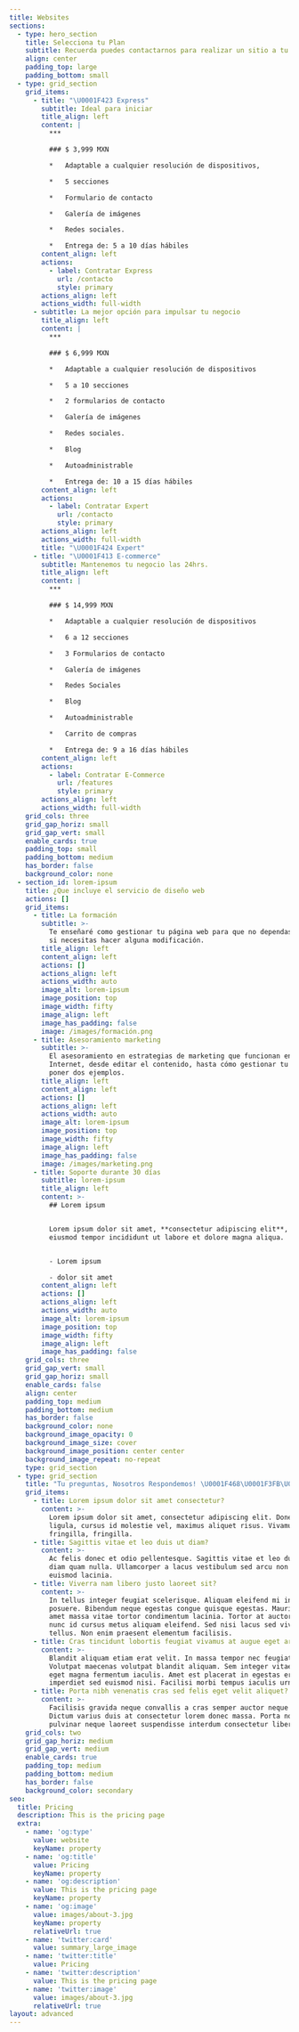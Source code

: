 ```yaml
---
title: Websites
sections:
  - type: hero_section
    title: Selecciona tu Plan
    subtitle: Recuerda puedes contactarnos para realizar un sitio a tu medida
    align: center
    padding_top: large
    padding_bottom: small
  - type: grid_section
    grid_items:
      - title: "\U0001F423 Express"
        subtitle: Ideal para iniciar
        title_align: left
        content: |
          ***

          ### $ 3,999 MXN

          *   Adaptable a cualquier resolución de dispositivos,

          *   5 secciones

          *   Formulario de contacto

          *   Galería de imágenes

          *   Redes sociales.

          *   Entrega de: 5 a 10 días hábiles
        content_align: left
        actions:
          - label: Contratar Express
            url: /contacto
            style: primary
        actions_align: left
        actions_width: full-width
      - subtitle: La mejor opción para impulsar tu negocio
        title_align: left
        content: |
          ***

          ### $ 6,999 MXN

          *   Adaptable a cualquier resolución de dispositivos

          *   5 a 10 secciones

          *   2 formularios de contacto

          *   Galería de imágenes

          *   Redes sociales.

          *   Blog

          *   Autoadministrable

          *   Entrega de: 10 a 15 días hábiles
        content_align: left
        actions:
          - label: Contratar Expert
            url: /contacto
            style: primary
        actions_align: left
        actions_width: full-width
        title: "\U0001F424 Expert"
      - title: "\U0001F413 E-commerce"
        subtitle: Mantenemos tu negocio las 24hrs.
        title_align: left
        content: |
          ***

          ### $ 14,999 MXN

          *   Adaptable a cualquier resolución de dispositivos

          *   6 a 12 secciones

          *   3 Formularios de contacto

          *   Galería de imágenes

          *   Redes Sociales

          *   Blog

          *   Autoadministrable

          *   Carrito de compras

          *   Entrega de: 9 a 16 días hábiles
        content_align: left
        actions:
          - label: Contratar E-Commerce
            url: /features
            style: primary
        actions_align: left
        actions_width: full-width
    grid_cols: three
    grid_gap_horiz: small
    grid_gap_vert: small
    enable_cards: true
    padding_top: small
    padding_bottom: medium
    has_border: false
    background_color: none
  - section_id: lorem-ipsum
    title: ¿Que incluye el servicio de diseño web
    actions: []
    grid_items:
      - title: La formación
        subtitle: >-
          Te enseñaré como gestionar tu página web para que no dependas de nadie
          si necesitas hacer alguna modificación.
        title_align: left
        content_align: left
        actions: []
        actions_align: left
        actions_width: auto
        image_alt: lorem-ipsum
        image_position: top
        image_width: fifty
        image_align: left
        image_has_padding: false
        image: /images/formación.png
      - title: Asesoramiento marketing
        subtitle: >-
          El asesoramiento en estrategias de marketing que funcionan en
          Internet, desde editar el contenido, hasta cómo gestionar tu blog, por
          poner dos ejemplos.
        title_align: left
        content_align: left
        actions: []
        actions_align: left
        actions_width: auto
        image_alt: lorem-ipsum
        image_position: top
        image_width: fifty
        image_align: left
        image_has_padding: false
        image: /images/marketing.png
      - title: Soporte durante 30 días
        subtitle: lorem-ipsum
        title_align: left
        content: >-
          ## Lorem ipsum


          Lorem ipsum dolor sit amet, **consectetur adipiscing elit**, sed do
          eiusmod tempor incididunt ut labore et dolore magna aliqua.


          - Lorem ipsum

          - dolor sit amet
        content_align: left
        actions: []
        actions_align: left
        actions_width: auto
        image_alt: lorem-ipsum
        image_position: top
        image_width: fifty
        image_align: left
        image_has_padding: false
    grid_cols: three
    grid_gap_vert: small
    grid_gap_horiz: small
    enable_cards: false
    align: center
    padding_top: medium
    padding_bottom: medium
    has_border: false
    background_color: none
    background_image_opacity: 0
    background_image_size: cover
    background_image_position: center center
    background_image_repeat: no-repeat
    type: grid_section
  - type: grid_section
    title: "Tu preguntas, Nosotros Respondemos! \U0001F468\U0001F3FB‍\U0001F4BB"
    grid_items:
      - title: Lorem ipsum dolor sit amet consectetur?
        content: >-
          Lorem ipsum dolor sit amet, consectetur adipiscing elit. Donec nisl
          ligula, cursus id molestie vel, maximus aliquet risus. Vivamus in nibh
          fringilla, fringilla.
      - title: Sagittis vitae et leo duis ut diam?
        content: >-
          Ac felis donec et odio pellentesque. Sagittis vitae et leo duis ut
          diam quam nulla. Ullamcorper a lacus vestibulum sed arcu non odio
          euismod lacinia.
      - title: Viverra nam libero justo laoreet sit?
        content: >-
          In tellus integer feugiat scelerisque. Aliquam eleifend mi in nulla
          posuere. Bibendum neque egestas congue quisque egestas. Mauris sit
          amet massa vitae tortor condimentum lacinia. Tortor at auctor urna
          nunc id cursus metus aliquam eleifend. Sed nisi lacus sed viverra
          tellus. Non enim praesent elementum facilisis.
      - title: Cras tincidunt lobortis feugiat vivamus at augue eget arcu?
        content: >-
          Blandit aliquam etiam erat velit. In massa tempor nec feugiat.
          Volutpat maecenas volutpat blandit aliquam. Sem integer vitae justo
          eget magna fermentum iaculis. Amet est placerat in egestas erat
          imperdiet sed euismod nisi. Facilisi morbi tempus iaculis urna.
      - title: Porta nibh venenatis cras sed felis eget velit aliquet?
        content: >-
          Facilisis gravida neque convallis a cras semper auctor neque vitae.
          Dictum varius duis at consectetur lorem donec massa. Porta non
          pulvinar neque laoreet suspendisse interdum consectetur libero.
    grid_cols: two
    grid_gap_horiz: medium
    grid_gap_vert: medium
    enable_cards: true
    padding_top: medium
    padding_bottom: medium
    has_border: false
    background_color: secondary
seo:
  title: Pricing
  description: This is the pricing page
  extra:
    - name: 'og:type'
      value: website
      keyName: property
    - name: 'og:title'
      value: Pricing
      keyName: property
    - name: 'og:description'
      value: This is the pricing page
      keyName: property
    - name: 'og:image'
      value: images/about-3.jpg
      keyName: property
      relativeUrl: true
    - name: 'twitter:card'
      value: summary_large_image
    - name: 'twitter:title'
      value: Pricing
    - name: 'twitter:description'
      value: This is the pricing page
    - name: 'twitter:image'
      value: images/about-3.jpg
      relativeUrl: true
layout: advanced
---
```

